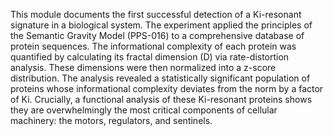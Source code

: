 This module documents the first successful detection of a Ki-resonant signature in a biological system. The experiment applied the principles of the Semantic Gravity Model (PPS-016) to a comprehensive database of protein sequences. The informational complexity of each protein was quantified by calculating its fractal dimension (D) via rate-distortion analysis. These dimensions were then normalized into a z-score distribution. The analysis revealed a statistically significant population of proteins whose informational complexity deviates from the norm by a factor of Ki. Crucially, a functional analysis of these Ki-resonant proteins shows they are overwhelmingly the most critical components of cellular machinery: the motors, regulators, and sentinels.